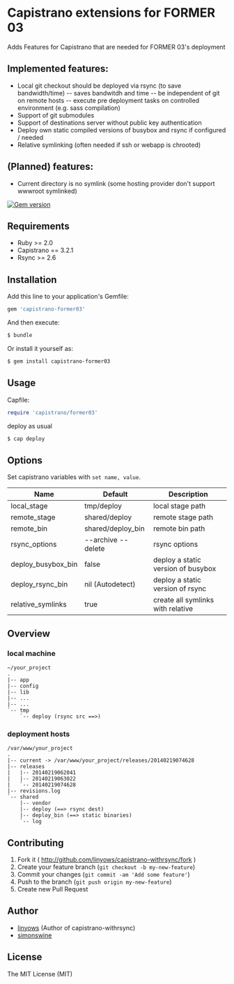 Capistrano extensions for FORMER 03
=====================

Adds Features for Capistrano that are needed for FORMER 03's deployment

Implemented features:
--------------

- Local git checkout should be deployed via rsync (to save bandwidth/time)
-- saves bandwitdh and time
-- be independent of git on remote hosts
-- execute pre deployment tasks on controlled environment (e.g. sass compilation)
- Support of git submodules
- Support of destinations server without public key authentication
- Deploy own static compiled versions of busybox and rsync if configured / needed
- Relative symlinking (often needed if ssh or webapp is chrooted)

(Planned) features:
--------------

- Current directory is no symlink (some hosting provider don't support wwwroot symlinked)

[![Gem version](https://badge.fury.io/rb/capistrano-former03)][gem]

[capistrano]: https://github.com/capistrano/capistrano
[gem]: https://rubygems.org/gems/capistrano-former03

Requirements
------------

- Ruby >= 2.0
- Capistrano == 3.2.1
- Rsync >= 2.6

Installation
------------

Add this line to your application's Gemfile:

```ruby
gem 'capistrano-former03'
```

And then execute:

```sh
$ bundle
```

Or install it yourself as:

```sh
$ gem install capistrano-former03
```

Usage
-----

Capfile:

```ruby
require 'capistrano/former03'
```

deploy as usual

```sh
$ cap deploy
```

Options
-------

Set capistrano variables with `set name, value`.

Name               | Default            | Description
-------------      | --------           | ------------
local_stage        | tmp/deploy         | local stage path
remote_stage       | shared/deploy      | remote stage path
remote_bin         | shared/deploy_bin  | remote bin path
rsync_options      | --archive --delete | rsync options
deploy_busybox_bin | false              | deploy a static version of busybox
deploy_rsync_bin   | nil (Autodetect)   | deploy a static version of rsync
relative_symlinks  | true               | create all symlinks with relative


Overview
--------

### local machine

```log
~/your_project
.
|-- app
|-- config
|-- lib
|-- ...
|-- ...
`-- tmp
    `-- deploy (rsync src ==>)
```

### deployment hosts

```log
/var/www/your_project
.
|-- current -> /var/www/your_project/releases/20140219074628
|-- releases
|   |-- 20140219062041
|   |-- 20140219063022
|   `-- 20140219074628
|-- revisions.log
`-- shared
    |-- vendor
    |-- deploy (==> rsync dest)
    |-- deploy_bin (==> static binaries)
    `-- log
```

Contributing
------------

1. Fork it ( http://github.com/linyows/capistrano-withrsync/fork )
2. Create your feature branch (`git checkout -b my-new-feature`)
3. Commit your changes (`git commit -am 'Add some feature'`)
4. Push to the branch (`git push origin my-new-feature`)
5. Create new Pull Request


Author
------

- [linyows][linyows] (Author of capistrano-withrsync)
- [simonswine][simonswine]

[linyows]: https://github.com/linyows
[simonswine]: https://github.com/linyows

License
-------

The MIT License (MIT)
